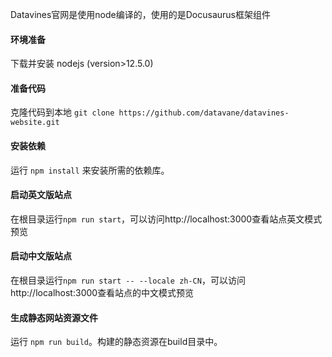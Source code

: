 Datavines官网是使用node编译的，使用的是Docusaurus框架组件

#### 环境准备
下载并安装 nodejs (version>12.5.0)

#### 准备代码
克隆代码到本地 `git clone https://github.com/datavane/datavines-website.git`

#### 安装依赖
运行 `npm install` 来安装所需的依赖库。

#### 启动英文版站点
在根目录运行`npm run start`，可以访问http://localhost:3000查看站点英文模式预览

#### 启动中文版站点
在根目录运行`npm run start -- --locale zh-CN`，可以访问http://localhost:3000查看站点的中文模式预览

#### 生成静态网站资源文件
运行 `npm run build`。构建的静态资源在build目录中。